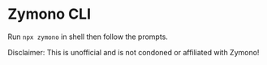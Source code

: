 # Zymono CLI

Run `npx zymono` in shell then follow the prompts.

Disclaimer:
This is unofficial and is not condoned or affiliated with Zymono!